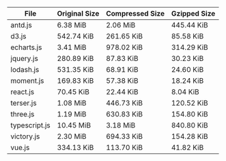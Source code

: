| File | Original Size | Compressed Size | Gzipped Size |
| --- | --- | --- | --- |
| antd.js | 6.38 MiB | 2.06 MiB | 445.44 KiB |
| d3.js | 542.74 KiB | 261.65 KiB | 85.58 KiB |
| echarts.js | 3.41 MiB | 978.02 KiB | 314.29 KiB |
| jquery.js | 280.89 KiB | 87.83 KiB | 30.23 KiB |
| lodash.js | 531.35 KiB | 68.91 KiB | 24.60 KiB |
| moment.js | 169.83 KiB | 57.38 KiB | 18.24 KiB |
| react.js | 70.45 KiB | 22.44 KiB | 8.04 KiB |
| terser.js | 1.08 MiB | 446.73 KiB | 120.52 KiB |
| three.js | 1.19 MiB | 630.83 KiB | 154.80 KiB |
| typescript.js | 10.45 MiB | 3.18 MiB | 840.80 KiB |
| victory.js | 2.30 MiB | 694.33 KiB | 154.28 KiB |
| vue.js | 334.13 KiB | 113.70 KiB | 41.82 KiB |
